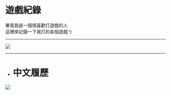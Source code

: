 # 遊戲紀錄
畢竟我是一個很喜歡打遊戲的人  
這裡來記錄一下我打的各個遊戲ㄅ
***
![](/blog/img/cven.jpg)  
***
* # 中文履歷
![](/blog/img/cvcn.jpg)  
